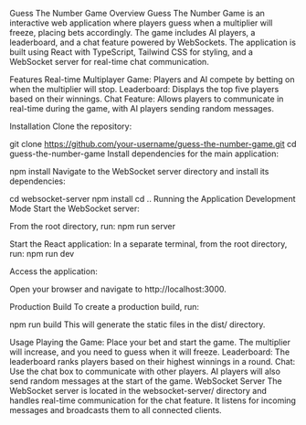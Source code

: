 Guess The Number Game
Overview
Guess The Number Game is an interactive web application where players guess when a multiplier will freeze, placing bets accordingly. The game includes AI players, a leaderboard, and a chat feature powered by WebSockets. The application is built using React with TypeScript, Tailwind CSS for styling, and a WebSocket server for real-time chat communication.

Features
Real-time Multiplayer Game: Players and AI compete by betting on when the multiplier will stop.
Leaderboard: Displays the top five players based on their winnings.
Chat Feature: Allows players to communicate in real-time during the game, with AI players sending random messages.

Installation
Clone the repository:

git clone https://github.com/your-username/guess-the-number-game.git
cd guess-the-number-game
Install dependencies for the main application:

npm install
Navigate to the WebSocket server directory and install its dependencies:

cd websocket-server
npm install
cd ..
Running the Application
Development Mode
Start the WebSocket server:

From the root directory, run:
npm run server

Start the React application:
In a separate terminal, from the root directory, run:
npm run dev

Access the application:

Open your browser and navigate to http://localhost:3000.

Production Build
To create a production build, run:

npm run build
This will generate the static files in the dist/ directory.

Usage
Playing the Game: Place your bet and start the game. The multiplier will increase, and you need to guess when it will freeze.
Leaderboard: The leaderboard ranks players based on their highest winnings in a round.
Chat: Use the chat box to communicate with other players. AI players will also send random messages at the start of the game.
WebSocket Server
The WebSocket server is located in the websocket-server/ directory and handles real-time communication for the chat feature. It listens for incoming messages and broadcasts them to all connected clients.